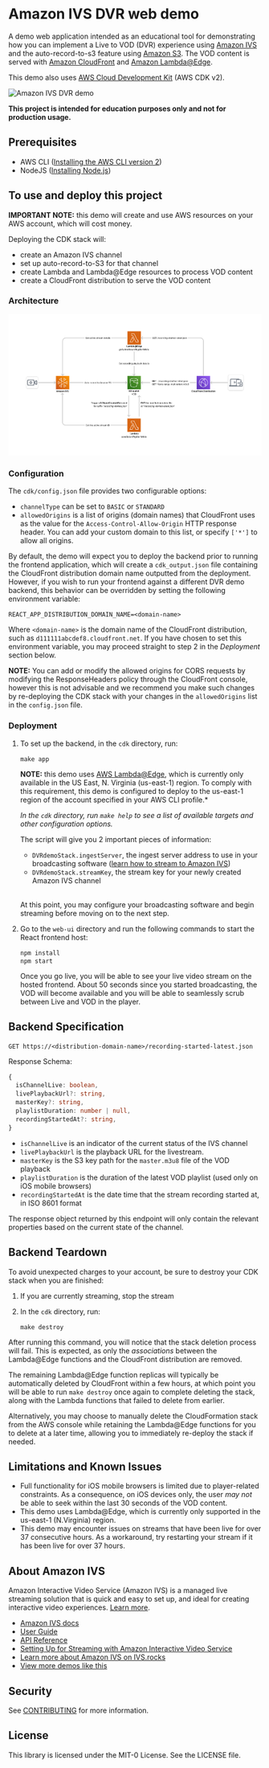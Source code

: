 # Amazon IVS DVR web demo

A demo web application intended as an educational tool for demonstrating how you can implement a Live to VOD (DVR) experience using [Amazon IVS](https://aws.amazon.com/ivs/) and the auto-record-to-s3 feature using [Amazon S3](https://aws.amazon.com/s3/). The VOD content is served with [Amazon CloudFront](https://aws.amazon.com/cloudfront/) and [Amazon Lambda@Edge](https://aws.amazon.com/lambda/edge/).

This demo also uses [AWS Cloud Development Kit](https://aws.amazon.com/cdk/) (AWS CDK v2).

![Amazon IVS DVR demo](amazon-ivs-dvr-demo.png)

**This project is intended for education purposes only and not for production usage.**

## Prerequisites

- AWS CLI ([Installing the AWS CLI version 2](https://docs.aws.amazon.com/cli/latest/userguide/install-cliv2.html))
- NodeJS ([Installing Node.js](https://nodejs.org/))

## To use and deploy this project

**IMPORTANT NOTE:** this demo will create and use AWS resources on your AWS account, which will cost money.

Deploying the CDK stack will:

- create an Amazon IVS channel
- set up auto-record-to-S3 for that channel
- create Lambda and Lambda@Edge resources to process VOD content
- create a CloudFront distribution to serve the VOD content

### Architecture

![architecture](architecture.png)
<br>

### Configuration

The `cdk/config.json` file provides two configurable options:

- `channelType` can be set to `BASIC` or `STANDARD`
- `allowedOrigins` is a list of origins (domain names) that CloudFront uses as the value for the `Access-Control-Allow-Origin` HTTP response header. You can add your custom domain to this list, or specify `['*']` to allow all origins.

By default, the demo will expect you to deploy the backend prior to running the frontend application, which will create a `cdk_output.json` file containing the CloudFront distribution domain name outputted from the deployment. However, if you wish to run your frontend against a different DVR demo backend, this behavior can be overridden by setting the following environment variable:

```shell
REACT_APP_DISTRIBUTION_DOMAIN_NAME=<domain-name>
```

Where `<domain-name>` is the domain name of the CloudFront distribution, such as `d111111abcdef8.cloudfront.net`. If you have chosen to set this environment variable, you may proceed straight to step 2 in the _Deployment_ section below.

**NOTE:** You can add or modify the allowed origins for CORS requests by modifying the ResponseHeaders policy through the CloudFront console, however this is not advisable and we recommend you make such changes by re-deploying the CDK stack with your changes in the `allowedOrigins` list in the `config.json` file.

### Deployment

1. To set up the backend, in the `cdk` directory, run:

   ```shell
   make app
   ```

   **NOTE:** this demo uses [AWS Lambda@Edge](https://aws.amazon.com/lambda/edge/), which is currently only available in the US East, N. Virginia (us-east-1) region. To comply with this requirement, this demo is configured to deploy to the us-east-1 region of the account specified in your AWS CLI profile.\*

   _In the `cdk` directory, run `make help` to see a list of available targets and other configuration options._

   The script will give you 2 important pieces of information:

   - `DVRdemoStack.ingestServer`, the ingest server address to use in your broadcasting software ([learn how to stream to Amazon IVS](https://aws.amazon.com/blogs/media/setting-up-for-streaming-with-amazon-ivs/))
   - `DVRdemoStack.streamKey`, the stream key for your newly created Amazon IVS channel  
     <br/>

   At this point, you may configure your broadcasting software and begin streaming before moving on to the next step.

2. Go to the `web-ui` directory and run the following commands to start the React frontend host:

   ```shell
   npm install
   npm start
   ```

   Once you go live, you will be able to see your live video stream on the hosted frontend. About 50 seconds since you started broadcasting, the VOD will become available and you will be able to seamlessly scrub between Live and VOD in the player.

## Backend Specification

```
GET https://<distribution-domain-name>/recording-started-latest.json
```

Response Schema:

```ts
{
  isChannelLive: boolean,
  livePlaybackUrl?: string,
  masterKey?: string,
  playlistDuration: number | null,
  recordingStartedAt?: string,
}
```

- `isChannelLive` is an indicator of the current status of the IVS channel
- `livePlaybackUrl` is the playback URL for the livestream.
- `masterKey` is the S3 key path for the `master.m3u8` file of the VOD playback
- `playlistDuration` is the duration of the latest VOD playlist (used only on iOS mobile browsers)
- `recordingStartedAt` is the date time that the stream recording started at, in ISO 8601 format

The response object returned by this endpoint will only contain the relevant properties based on the current state of the channel.

## Backend Teardown

To avoid unexpected charges to your account, be sure to destroy your CDK stack when you are finished:

1. If you are currently streaming, stop the stream

2. In the `cdk` directory, run:

   ```shell
   make destroy
   ```

After running this command, you will notice that the stack deletion process will fail. This is expected, as only the _associations_ between the Lambda@Edge functions and the CloudFront distribution are removed.

The remaining Lambda@Edge function replicas will typically be automatically deleted by CloudFront within a few hours, at which point you will be able to run `make destroy` once again to complete deleting the stack, along with the Lambda functions that failed to delete from earlier.

Alternatively, you may choose to manually delete the CloudFormation stack from the AWS console while retaining the Lambda@Edge functions for you to delete at a later time, allowing you to immediately re-deploy the stack if needed.

## Limitations and Known Issues

- Full functionality for iOS mobile browsers is limited due to player-related constraints. As a consequence, on iOS devices only, the user _may not_ be able to seek within the last 30 seconds of the VOD content.
- This demo uses Lambda@Edge, which is currently only supported in the us-east-1 (N.Virginia) region.
- This demo may encounter issues on streams that have been live for over 37 consecutive hours. As a workaround, try restarting your stream if it has been live for over 37 hours.

## About Amazon IVS

Amazon Interactive Video Service (Amazon IVS) is a managed live streaming solution that is quick and easy to set up, and ideal for creating interactive video experiences. [Learn more](https://aws.amazon.com/ivs/).

- [Amazon IVS docs](https://docs.aws.amazon.com/ivs/)
- [User Guide](https://docs.aws.amazon.com/ivs/latest/userguide/)
- [API Reference](https://docs.aws.amazon.com/ivs/latest/APIReference/)
- [Setting Up for Streaming with Amazon Interactive Video Service](https://aws.amazon.com/blogs/media/setting-up-for-streaming-with-amazon-ivs/)
- [Learn more about Amazon IVS on IVS.rocks](https://ivs.rocks/)
- [View more demos like this](https://ivs.rocks/examples)

## Security

See [CONTRIBUTING](CONTRIBUTING.md#security-issue-notifications) for more information.

## License

This library is licensed under the MIT-0 License. See the LICENSE file.
